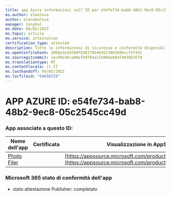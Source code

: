 ```yaml
---
title: app Azure informazioni sull'ID per e54fe734-bab8-48b2-9ec8-05c2545cc49d
ms.author: elmalova
author: elenamalova
manager: tonybal
ms.date: 04/02/2022
ms.topic: article
ms.service: attestation
certification_type: attested
description: Tutte le informazioni di sicurezza e conformità disponibili per e54fe734-bab8-48b2-9ec8-05c2545cc49d.
ms.openlocfilehash: 3068e2e3d380f8362f8b464523981609ccf5f4d1
ms.sourcegitcommit: 1ec89e36ca96efb9704a11b904ab84f4030b3578
ms.translationtype: MT
ms.contentlocale: it-IT
ms.lasthandoff: 04/05/2022
ms.locfileid: "64656159"
---
```

# <a name="azure-app-id-e54fe734-bab8-48b2-9ec8-05c2545cc49d"></a>APP AZURE ID: e54fe734-bab8-48b2-9ec8-05c2545cc49d


### <a name="apps-associated-with-this-id"></a>App associate a questo ID:
| **Nome dell'app** | **Certificata** | **Visualizzazione in AppSource** |
|--------------|---------------|-----------------------|
| [Photo Filer](../forward/WA200003881.md) |  | [https://appsource.microsoft.com/product/office/WA200003881](https://appsource.microsoft.com/product/office/WA200003881) |

### <a name="microsoft-365-app-compliance-status"></a>Microsoft 365 stato di conformità dell'app
- stato attestazione Publisher: completato
